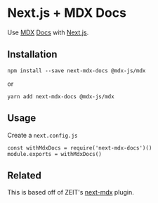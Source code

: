 # Next.js + MDX Docs

Use [MDX][mdx] [Docs][docs] with [Next.js][next].

## Installation

```
npm install --save next-mdx-docs @mdx-js/mdx
```

or 

```
yarn add next-mdx-docs @mdx-js/mdx
```

## Usage

Create a `next.config.js`

```
const withMdxDocs = require('next-mdx-docs')()
module.exports = withMdxDocs()
```

## Related

This is based off of ZEIT's [next-mdx] plugin.

[mdx]: https://github.com/mdx-js/mdx
[docs]: https://github.com/jxnblk/mdx-docs
[next]: https://github.com/zeit/next.js
[next-mdx]: https://github.com/zeit/next-plugins
